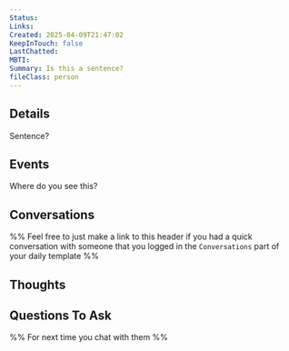 ```yaml
---
Status: 
Links: 
Created: 2025-04-09T21:47:02
KeepInTouch: false
LastChatted: 
MBTI: 
Summary: Is this a sentence?
fileClass: person
---
```

## Details
Sentence?
## Events
Where do you see this?
## Conversations
%% Feel free to just make a link to this header if you had a quick conversation with someone that you logged in the `Conversations` part of your daily template %%
<!-- Deprecated query: #conversation tag being removed. Replace with field:: type = "conversation"
```dataview
table file.link as "Conversation"
from ""
where contains(text, "Nate Kinney") and contains(text, "#Conversations")
sort file.ctime desc
``` -->
## Thoughts
<!-- Deprecated query: #thought tag being removed. Replace with field:: type = "thought"
```dataview
TABLE Created, tags
FROM [[]] AND #thought AND !"Hidden"
SORT Created desc
``` -->
## Questions To Ask
%% For next time you chat with them %%